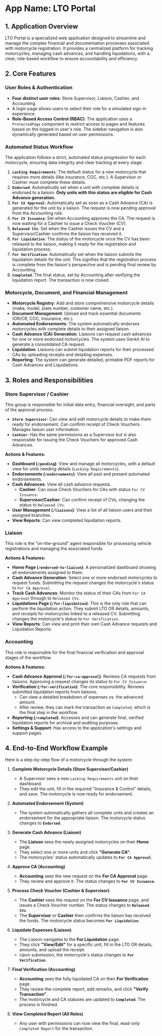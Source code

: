 # App Name: LTO Portal

## 1. Application Overview
LTO Portal is a specialized web application designed to streamline and manage the complex financial and documentation processes associated with motorcycle registration. It provides a centralized platform for tracking motorcycles, managing cash advances, and handling liquidations, with a clear, role-based workflow to ensure accountability and efficiency.

## 2. Core Features

### User Roles & Authentication
- **Four distinct user roles**: Store Supervisor, Liaison, Cashier, and Accounting.
- A login page allows users to select their role for a simulated sign-in experience.
- **Role-Based Access Control (RBAC)**: The application uses a `ProtectedPage` component to restrict access to pages and features based on the logged-in user's role. The sidebar navigation is also dynamically generated based on user permissions.

### Automated Status Workflow
The application follows a strict, automated status progression for each motorcycle, ensuring data integrity and clear tracking at every stage:
1.  **`Lacking Requirements`**: The default status for a new motorcycle that requires more details (like insurance, COC, etc.). A Supervisor or Cashier must complete these details.
2.  **`Endorsed`**: Automatically set when a unit with complete details is endorsed to a liaison. **Only units with this status are eligible for Cash Advance generation.**
3.  **`For CA Approval`**: Automatically set as soon as a Cash Advance (CA) is generated for the unit by a liaison. The request is now pending approval from the Accounting role.
4.  **`For CV Issuance`**: Set when Accounting approves the CA. The request is now waiting for a Cashier to issue a Check Voucher (CV).
5.  **`Released CVs`**: Set when the Cashier issues the CV and a Supervisor/Cashier confirms the liaison has received it.
6.  **`For Liquidation`**: The status of the motorcycle once the CV has been released to the liaison, making it ready for the registration and liquidation process.
7.  **`For Verification`**: Automatically set when the liaison submits the liquidation details for the unit. This signifies that the registration process is complete from the liaison's perspective and is pending final review by Accounting.
8.  **`Completed`**: The final status, set by Accounting after verifying the liquidation report. The transaction is now closed.

### Motorcycle, Document, and Financial Management
- **Motorcycle Registry**: Add and store comprehensive motorcycle details (make, model, plate number, customer name, etc.).
- **Document Management**: Upload and track essential documents (OR/CR, COC, Insurance, etc.).
- **Automated Endorsements**: The system automatically endorses motorcycles with complete details to their assigned liaison.
- **Cash Advance (CA) Generation**: Liaisons can request cash advances for one or more endorsed motorcycles. The system uses Genkit AI to generate a consolidated CA request.
- **Liquidation**: Liaisons can submit liquidation reports for their processed CAs by uploading receipts and detailing expenses.
- **Reporting**: The system can generate detailed, printable PDF reports for Cash Advances and Liquidations.

## 3. Roles and Responsibilities

### Store Supervisor / Cashier
This group is responsible for initial data entry, financial oversight, and parts of the approval process.
- **`Store Supervisor`**: Can view and edit motorcycle details to make them ready for endorsement. Can confirm receipt of Check Vouchers. Manages liaison user information.
- **`Cashier`**: Has the same permissions as a Supervisor but is also responsible for issuing the Check Vouchers for approved Cash Advances.

**Actions & Features:**
- **Dashboard (`/pending`)**: View and manage all motorcycles, with a default view for units needing details (`Lacking Requirements`).
- **Endorsements (`/endorsements`)**: View all past and present automated endorsements.
- **Cash Advances**: View all cash advance requests.
  - **Cashier**: Can issue Check Vouchers for CAs with status `For CV Issuance`.
  - **Supervisor/Cashier**: Can confirm receipt of CVs, changing the status to `Released CVs`.
- **User Management (`/liaisons`)**: View a list of all liaison users and their assigned branches.
- **View Reports**: Can view completed liquidation reports.

### Liaison
This role is the "on-the-ground" agent responsible for processing vehicle registrations and managing the associated funds.

**Actions & Features:**
- **Home Page (`/endorsed-to-liaison`)**: A personalized dashboard showing all endorsements assigned to them.
- **Cash Advance Generation**: Select one or more endorsed motorcycles to request funds. Submitting the request changes the motorcycle's status to `For CA Approval`.
- **Track Cash Advances**: Monitor the status of their CAs from `For CA Approval` through to `Released CVs`.
- **Liquidations Page (`/for-liquidation`)**: This is the only role that can perform the liquidation action. They submit LTO OR details, amounts, and receipts for motorcycles linked to a released CV. Submitting changes the motorcycle's status to `For Verification`.
- **View Reports**: Can view and print their own Cash Advance requests and Liquidation Reports.

### Accounting
This role is responsible for the final financial verification and approval stages of the workflow.

**Actions & Features:**
- **Cash Advance Approval (`/for-ca-approval`)**: Reviews CA requests from liaisons. Approving a request changes its status to `For CV Issuance`.
- **Verification (`/for-verification`)**: The core responsibility. Reviews submitted liquidation reports from liaisons.
  - Can view a detailed breakdown of expenses vs. the advanced amount.
  - After review, they can mark the transaction as `Completed`, which is the final step in the workflow.
- **Reporting (`/completed`)**: Accesses and can generate final, verified liquidation reports for archival and auditing purposes.
- **Settings & Support**: Has access to the application's settings and support pages.

## 4. End-to-End Workflow Example

Here is a step-by-step flow of a motorcycle through the system:

1.  **Complete Motorcycle Details (Store Supervisor/Cashier)**
    - A Supervisor sees a new `Lacking Requirements` unit on their dashboard.
    - They edit the unit, fill in the required "Insurance & Control" details, and save. The motorcycle is now ready for endorsement.

2.  **Automated Endorsement (System)**
    - The system automatically gathers all complete units and creates an endorsement for the appropriate liaison. The motorcycle status changes to **`Endorsed`**.

3.  **Generate Cash Advance (Liaison)**
    - The **Liaison** sees the newly assigned motorcycles on their **Home** page.
    - They select one or more units and click **"Generate CA"**.
    - The motorcycles' status automatically updates to **`For CA Approval`**.

4.  **Approve CA (Accounting)**
    - **Accounting** sees the new request on the **For CA Approval** page.
    - They review and approve it. The status changes to **`For CV Issuance`**.

5.  **Process Check Voucher (Cashier & Supervisor)**
    - The **Cashier** sees the request on the **For CV Issuance** page, and issues a Check Voucher number. The status changes to **`Released CVs`**.
    - The **Supervisor** or **Cashier** then confirms the liaison has received the funds. The motorcycle status becomes **`For Liquidation`**.

6.  **Liquidate Expenses (Liaison)**
    - The Liaison navigates to the **For Liquidation** page.
    - They click **"View/Edit"** for a specific unit, fill in the LTO OR details, amounts, and upload the receipt.
    - Upon submission, the motorcycle's status changes to **`For Verification`**.

7.  **Final Verification (Accounting)**
    - **Accounting** sees the fully liquidated CA on their **For Verification** page.
    - They review the complete report, add remarks, and click **"Verify Transaction"**.
    - The motorcycle and CA statuses are updated to **`Completed`**. The process is finished.

8.  **View Completed Report (All Roles)**
    - Any user with permissions can now view the final, read-only `Completed Report` for the transaction.
